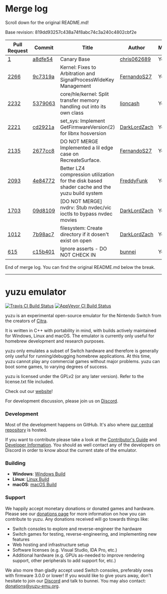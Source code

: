 # Merge log

Scroll down for the original README.md!

Base revision: 819dd93257c438a74f8abc74c3a240c4802cbf2e

|Pull Request|Commit|Title|Author|Merged?|
|----|----|----|----|----|
|[1](https://github.com/yuzu-emu/yuzu-canary/pull/1)|[a8dfe54](https://github.com/yuzu-emu/yuzu-canary/pull/1/files/)|Canary Base|[chris062689](https://github.com/chris062689)|Yes|
|[2266](https://github.com/yuzu-emu/yuzu/pull/2266)|[9c7319a](https://github.com/yuzu-emu/yuzu/pull/2266/files/)|Kernel: Fixes to Arbitration and SignalProcessWideKey Management|[FernandoS27](https://github.com/FernandoS27)|Yes|
|[2232](https://github.com/yuzu-emu/yuzu/pull/2232)|[5379063](https://github.com/yuzu-emu/yuzu/pull/2232/files/)| core/hle/kernel: Split transfer memory handling out into its own class|[lioncash](https://github.com/lioncash)|Yes|
|[2221](https://github.com/yuzu-emu/yuzu/pull/2221)|[cd2921a](https://github.com/yuzu-emu/yuzu/pull/2221/files/)|set_sys: Implement GetFirmwareVersion(2) for libnx hosversion|[DarkLordZach](https://github.com/DarkLordZach)|Yes|
|[2135](https://github.com/yuzu-emu/yuzu/pull/2135)|[2677cc8](https://github.com/yuzu-emu/yuzu/pull/2135/files/)|DO NOT MERGE Implemented a lil edge case on RecreateSurface.|[FernandoS27](https://github.com/FernandoS27)|Yes|
|[2093](https://github.com/yuzu-emu/yuzu/pull/2093)|[4e84772](https://github.com/yuzu-emu/yuzu/pull/2093/files/)|Better LZ4 compression utilization for the disk based shader cache and the yuzu build system|[FreddyFunk](https://github.com/FreddyFunk)|Yes|
|[1703](https://github.com/yuzu-emu/yuzu/pull/1703)|[09d8109](https://github.com/yuzu-emu/yuzu/pull/1703/files/)|[DO NOT MERGE] nvdrv: Stub nvdec/vic ioctls to bypass nvdec movies|[DarkLordZach](https://github.com/DarkLordZach)|Yes|
|[1012](https://github.com/yuzu-emu/yuzu/pull/1012)|[7b98ac7](https://github.com/yuzu-emu/yuzu/pull/1012/files/)|filesystem: Create directory if it dosen't exist on open|[DarkLordZach](https://github.com/DarkLordZach)|Yes|
|[615](https://github.com/yuzu-emu/yuzu/pull/615)|[c15b401](https://github.com/yuzu-emu/yuzu/pull/615/files/)|Ignore asserts - DO NOT CHECK IN|[bunnei](https://github.com/bunnei)|Yes|


End of merge log. You can find the original README.md below the break.

------

yuzu emulator
=============
[![Travis CI Build Status](https://travis-ci.org/yuzu-emu/yuzu.svg?branch=master)](https://travis-ci.org/yuzu-emu/yuzu)
[![AppVeyor CI Build Status](https://ci.appveyor.com/api/projects/status/77k97svb2usreu68?svg=true)](https://ci.appveyor.com/project/bunnei/yuzu)

yuzu is an experimental open-source emulator for the Nintendo Switch from the creators of [Citra](https://citra-emu.org/).

It is written in C++ with portability in mind, with builds actively maintained for Windows, Linux and macOS. The emulator is currently only useful for homebrew development and research purposes.

yuzu only emulates a subset of Switch hardware and therefore is generally only useful for running/debugging homebrew applications. At this time, yuzu cannot play any commercial games without major problems. yuzu can boot some games, to varying degrees of success.

yuzu is licensed under the GPLv2 (or any later version). Refer to the license.txt file included.

Check out our [website](https://yuzu-emu.org/)!

For development discussion, please join us on [Discord](https://discord.gg/XQV6dn9).

### Development

Most of the development happens on GitHub. It's also where [our central repository](https://github.com/yuzu-emu/yuzu) is hosted.

If you want to contribute please take a look at the [Contributor's Guide](CONTRIBUTING.md) and [Developer Information](https://github.com/yuzu-emu/yuzu/wiki/Developer-Information). You should as well contact any of the developers on Discord in order to know about the current state of the emulator.

### Building

* __Windows__: [Windows Build](https://github.com/yuzu-emu/yuzu/wiki/Building-For-Windows)
* __Linux__: [Linux Build](https://github.com/yuzu-emu/yuzu/wiki/Building-For-Linux)
* __macOS__: [macOS Build](https://github.com/yuzu-emu/yuzu/wiki/Building-for-macOS)


### Support
We happily accept monetary donations or donated games and hardware. Please see our [donations page](https://yuzu-emu.org/donate/) for more information on how you can contribute to yuzu. Any donations received will go towards things like:
* Switch consoles to explore and reverse-engineer the hardware
* Switch games for testing, reverse-engineering, and implementing new features
* Web hosting and infrastructure setup
* Software licenses (e.g. Visual Studio, IDA Pro, etc.)
* Additional hardware (e.g. GPUs as-needed to improve rendering support, other peripherals to add support for, etc.)

We also more than gladly accept used Switch consoles, preferably ones with firmware 3.0.0 or lower! If you would like to give yours away, don't hesitate to join our [Discord](https://discord.gg/VXqngT3) and talk to bunnei. You may also contact: donations@yuzu-emu.org.
